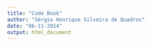 ```yaml
---
title: "Code Book"
author: "Sérgio Henrique Silveira de Quadros"
date: "06-11-2014"
output: html_document
---
```

